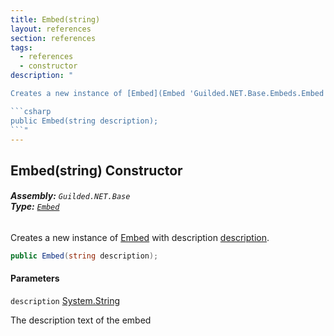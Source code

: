 ```yaml
---
title: Embed(string)
layout: references
section: references
tags:
  - references
  - constructor
description: "

Creates a new instance of [Embed](Embed 'Guilded.NET.Base.Embeds.Embed') with description [description](Embed.Embed(string)#Guilded.NET.Base.Embeds.Embed.Embed(string).description 'Guilded.NET.Base.Embeds.Embed.Embed(string).description').

```csharp
public Embed(string description);
```"
---
```


## Embed(string) Constructor
###### **Assembly:** `Guilded.NET.Base`<br/>**Type:** [`Embed`](Embed 'Guilded.NET.Base.Embeds.Embed')

Creates a new instance of [Embed](Embed 'Guilded.NET.Base.Embeds.Embed') with description [description](Embed.Embed(string)#Guilded.NET.Base.Embeds.Embed.Embed(string).description 'Guilded.NET.Base.Embeds.Embed.Embed(string).description').

```csharp
public Embed(string description);
```
#### Parameters

<a name='Guilded.NET.Base.Embeds.Embed.Embed(string).description'></a>

`description` [System.String](https://docs.microsoft.com/en-us/dotnet/api/System.String 'System.String')

The description text of the embed